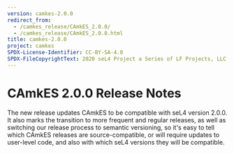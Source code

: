 ```yaml
---
version: camkes-2.0.0
redirect_from:
  - /camkes_release/CAmkES_2.0.0/
  - /camkes_release/CAmkES_2.0.0.html
title: camkes-2.0.0
project: camkes
SPDX-License-Identifier: CC-BY-SA-4.0
SPDX-FileCopyrightText: 2020 seL4 Project a Series of LF Projects, LLC.
---
```

# CAmkES 2.0.0 Release Notes


The new release updates CAmkES to be compatible with seL4 version 2.0.0.
It also marks the transition to more frequent and regular releases, as
well as switching our release process to semantic versioning, so it's
easy to tell which CAmkES releases are source-compatible, or will
require updates to user-level code, and also with which seL4 versions
they will be compatible.
